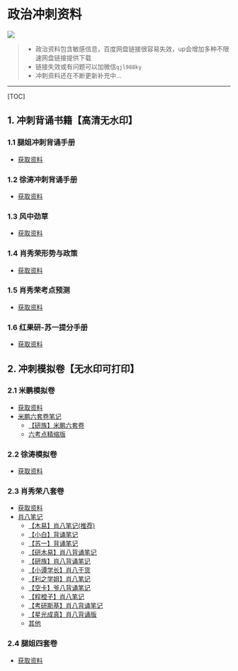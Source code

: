 # 政治冲刺资料

![](https://files.mdnice.com/user/21391/55766dc9-1d68-4412-a827-1c9462597f8a.png)

> - 政治资料包含敏感信息，百度网盘链接很容易失效，up会增加多种不限速网盘链接提供下载
> - 链接失效或有问题可以加微信`qjl988ky`
> - 冲刺资料还在不断更新补充中...
>
------

[TOC]

## 1. 冲刺背诵书籍【高清无水印】

### 1.1 腿姐冲刺背诵手册

- [获取资料](https://pan.baidu.com/s/1aIGkOOncRnTRggE-fm6KNQ?pwd=2a3h)

### 1.2 徐涛冲刺背诵手册

- [获取资料](https://pan.baidu.com/s/18AoSvlzWbjrTP7mIR97TBg?pwd=19ha)

### 1.3 风中劲草

- [获取资料](https://pan.baidu.com/s/18hsgO_nEREF-DJ9C7qRl1g?pwd=rdwe)  

### 1.4 肖秀荣形势与政策

- [获取资料](https://pan.baidu.com/s/1HBBRZnds9fH8-r-lmP5SGA?pwd=arxt)  

### 1.5 肖秀荣考点预测
 - [获取资料](https://pan.baidu.com/s/1acvVyAog1tGOcvsQ_ktNdg?pwd=gvad)

### 1.6 红果研-苏一提分手册
 - [获取资料](https://pan.baidu.com/s/1xZsdzo-TYKdjDfdIpTi5Xw?pwd=t5ur)


## 2. 冲刺模拟卷【无水印可打印】

### 2.1 米鹏模拟卷

- [获取资料](https://pan.baidu.com/s/1Gq1fUBtPSv8VXpg_AXz6Qg?pwd=uhg0)
- [米鹏六套卷笔记](https://pan.baidu.com/s/1hlCZwd3YHrdLbZHa1EUV0g?pwd=8com)
  - [【研族】米鹏六套卷](【研族】米鹏六套卷)
  - [六考点精缩版](https://pan.baidu.com/s/1ST706NwMC1LnpjUsjQoh6w?pwd=xz84)


### 2.2 徐涛模拟卷

- [获取资料](https://pan.baidu.com/s/17HDzrpKMkv5JFzPfxTWL4Q?pwd=39h5)

### 2.3 肖秀荣八套卷

- [获取资料](https://pan.baidu.com/s/1OmedGR5E6kjvj-KiEX2HnA?pwd=m1e9)
- [肖八笔记](https://pan.baidu.com/s/1Qrv5qW7jFMnmDsxx21mJkw?pwd=swfm)
  - [【木易】肖八笔记(推荐)](https://pan.baidu.com/s/1MWcCsQmU6GxMNgx4eoOPJA?pwd=afib)
  - [【小白】背诵笔记](https://pan.baidu.com/s/1iTQtXjNeqRrP90l7xooiyg?pwd=upky)
  - [【苏一】背诵笔记](https://pan.baidu.com/s/1MXn4QRCrEmYUr4nNzdKklw?pwd=upky)
  - [【研木易】肖八背诵笔记](https://pan.baidu.com/s/1IKNaJU-z0kyLcBx2Du48sw?pwd=upky)
  - [【研族】肖八背诵笔记](https://pan.baidu.com/s/1QnRSvHe0GjmBMOyBjkHoQ?pwd=upky)
  - [【小谭学长】肖八干货](https://pan.baidu.com/s/1QeWgRGUkEOIfKT6gdesHc?pwd=upky)
  - [【利之学姐】肖八笔记](https://pan.baidu.com/s/1AJ_ddE_Nb82j86Sm1yQfa?pwd=upky)
  - [【空卡】爷八背诵笔记](https://pan.baidu.com/s/1U3ft5c2VgN9YUQdFKqtGh?pwd=upky)
  - [【程橙子】肖八笔记](https://pan.baidu.com/s/1TeHOscr35cnNcguYx6AAW?pwd=upky)
  - [【考研斯基】肖八背诵笔记](https://pan.baidu.com/s/1Zb48mzseWMjZhsLvx4b_xQ?pwd=upky)
  - [【星光成真】肖八背诵版](https://pan.baidu.com/s/1xrEcHqhYT7-lhkjS1Gr4Kg?pwd=upky)
  - [其他](https://pan.baidu.com/s/1FuMGmGGv5GFA2XaYwMRP3w?pwd=wken)

### 2.4 腿姐四套卷

- [获取资料](https://pan.baidu.com/s/1dw6DkkFzM0yibRDKT7oGrA?pwd=zafl)